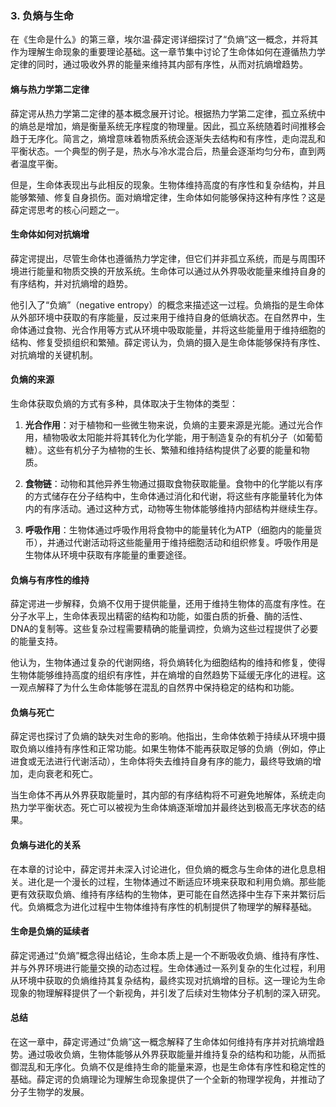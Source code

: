 ### 3. **负熵与生命**

在《生命是什么》的第三章，埃尔温·薛定谔详细探讨了“负熵”这一概念，并将其作为理解生命现象的重要理论基础。这一章节集中讨论了生命体如何在遵循热力学定律的同时，通过吸收外界的能量来维持其内部有序性，从而对抗熵增趋势。

#### **熵与热力学第二定律**

薛定谔从热力学第二定律的基本概念展开讨论。根据热力学第二定律，孤立系统中的熵总是增加，熵是衡量系统无序程度的物理量。因此，孤立系统随着时间推移会趋于无序化。简言之，熵增意味着物质系统会逐渐失去结构和有序性，走向混乱和平衡状态。一个典型的例子是，热水与冷水混合后，热量会逐渐均匀分布，直到两者温度平衡。

但是，生命体表现出与此相反的现象。生物体维持高度的有序性和复杂结构，并且能够繁殖、修复自身损伤。面对熵增定律，生命体如何能够保持这种有序性？这是薛定谔思考的核心问题之一。

#### **生命体如何对抗熵增**

薛定谔提出，尽管生命体也遵循热力学定律，但它们并非孤立系统，而是与周围环境进行能量和物质交换的开放系统。生命体可以通过从外界吸收能量来维持自身的有序结构，并对抗熵增的趋势。

他引入了“负熵”（negative entropy）的概念来描述这一过程。负熵指的是生命体从外部环境中获取的有序能量，反过来用于维持自身的低熵状态。在自然界中，生命体通过食物、光合作用等方式从环境中吸取能量，并将这些能量用于维持细胞的结构、修复受损组织和繁殖。薛定谔认为，负熵的摄入是生命体能够保持有序性、对抗熵增的关键机制。

#### **负熵的来源**

生命体获取负熵的方式有多种，具体取决于生物体的类型：

1. **光合作用**：对于植物和一些微生物来说，负熵的主要来源是光能。通过光合作用，植物吸收太阳能并将其转化为化学能，用于制造复杂的有机分子（如葡萄糖）。这些有机分子为植物的生长、繁殖和维持结构提供了必要的能量和物质。

2. **食物链**：动物和其他异养生物通过摄取食物获取能量。食物中的化学能以有序的方式储存在分子结构中，生命体通过消化和代谢，将这些有序能量转化为体内的有序活动。通过这种方式，动物等生物体能够维持内部结构并继续生存。

3. **呼吸作用**：生物体通过呼吸作用将食物中的能量转化为ATP（细胞内的能量货币），并通过代谢活动将这些能量用于维持细胞活动和组织修复。呼吸作用是生物体从环境中获取有序能量的重要途径。

#### **负熵与有序性的维持**

薛定谔进一步解释，负熵不仅用于提供能量，还用于维持生物体的高度有序性。在分子水平上，生命体表现出精密的结构和功能，如蛋白质的折叠、酶的活性、DNA的复制等。这些复杂过程需要精确的能量调控，负熵为这些过程提供了必要的能量支持。

他认为，生物体通过复杂的代谢网络，将负熵转化为细胞结构的维持和修复，使得生物体能够维持高度的组织有序性，并在熵增的自然趋势下延缓无序化的进程。这一观点解释了为什么生命体能够在混乱的自然界中保持稳定的结构和功能。

#### **负熵与死亡**

薛定谔也探讨了负熵的缺失对生命的影响。他指出，生命体依赖于持续从环境中摄取负熵以维持有序性和正常功能。如果生物体不能再获取足够的负熵（例如，停止进食或无法进行代谢活动），生命体将失去维持自身有序的能力，最终导致熵的增加，走向衰老和死亡。

当生命体不再从外界获取能量时，其内部的有序结构将不可避免地解体，系统走向热力学平衡状态。死亡可以被视为生命体熵逐渐增加并最终达到极高无序状态的结果。

#### **负熵与进化的关系**

在本章的讨论中，薛定谔并未深入讨论进化，但负熵的概念与生命体的进化息息相关。进化是一个漫长的过程，生物体通过不断适应环境来获取和利用负熵。那些能更有效获取负熵、维持有序结构的生物体，更可能在自然选择中生存下来并繁衍后代。负熵概念为进化过程中生物体维持有序性的机制提供了物理学的解释基础。

#### **生命是负熵的延续者**

薛定谔通过“负熵”概念得出结论，生命本质上是一个不断吸收负熵、维持有序性、并与外界环境进行能量交换的动态过程。生命体通过一系列复杂的生化过程，利用从环境中获取的负熵维持其复杂结构，最终实现对抗熵增的目标。这一理论为生命现象的物理解释提供了一个新视角，并引发了后续对生物体分子机制的深入研究。

#### **总结**
在这一章中，薛定谔通过“负熵”这一概念解释了生命体如何维持有序并对抗熵增趋势。通过吸收负熵，生物体能够从外界获取能量并维持复杂的结构和功能，从而抵御混乱和无序化。负熵不仅是维持生命的能量来源，也是生命体有序性和稳定性的基础。薛定谔的负熵理论为理解生命现象提供了一个全新的物理学视角，并推动了分子生物学的发展。